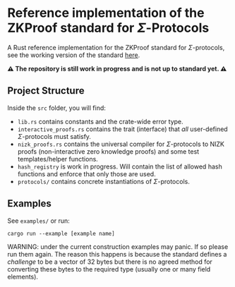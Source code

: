 # Reference implementation of the ZKProof standard for $\Sigma$-Protocols

A Rust reference implementation for the ZKProof standard for $\Sigma$-protocols, see the working version of the standard [here](https://github.com/zkpstandard/wg-sigma-protocols/tree/build).

**⚠️ The repository is still work in progress and is not up to standard yet. ⚠️**

## Project Structure
Inside the `src` folder, you will find:
- `lib.rs` contains constants and the crate-wide error type.
- `interactive_proofs.rs` contains the trait (interface) that *all* user-defined $\Sigma$-protocols must satisfy.
- `nizk_proofs.rs` contains the universal compiler for $\Sigma$-protocols to NIZK proofs (non-interactive zero knowledge proofs) and some test templates/helper functions.
- `hash_registry` is work in progress. Will contain the list of allowed hash functions and enforce that only those are used.
- `protocols/` contains concrete instantiations of $\Sigma$-protocols.

## Examples
See `examples/` or run: 

```
cargo run --example [example name]
```

WARNING: under the current construction examples may panic. If so please run them again. The reason this happens is because the standard defines a *challenge* to be a vector of 32 bytes but there is no agreed method for converting these bytes to the required type (usually one or many field elements).
